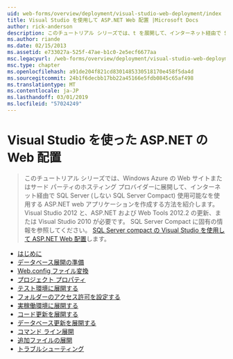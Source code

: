 ```yaml
---
uid: web-forms/overview/deployment/visual-studio-web-deployment/index
title: Visual Studio を使用して ASP.NET Web 配置 |Microsoft Docs
author: rick-anderson
description: このチュートリアル シリーズでは、t を展開して、インターネット経由で SQL Server (しない SQL Server Compact) 使用可能なを使用する ASP.NET web アプリケーションを作成する方法を紹介しています.
ms.author: riande
ms.date: 02/15/2013
ms.assetid: e733027a-525f-47ae-b1c0-2e5ecf6677aa
msc.legacyurl: /web-forms/overview/deployment/visual-studio-web-deployment
msc.type: chapter
ms.openlocfilehash: a91de204f821cd8301485330518170e458f5da4d
ms.sourcegitcommit: 24b1f6decbb17bb22a45166e5fdb0845c65af498
ms.translationtype: MT
ms.contentlocale: ja-JP
ms.lasthandoff: 03/01/2019
ms.locfileid: "57024249"
---
```

<a name="aspnet-web-deployment-using-visual-studio"></a>Visual Studio を使った ASP.NET の Web 配置
====================
> このチュートリアル シリーズでは、Windows Azure の Web サイトまたはサード パーティのホスティング プロバイダーに展開して、インターネット経由で SQL Server (しない SQL Server Compact) 使用可能なを使用する ASP.NET web アプリケーションを作成する方法を紹介します。 Visual Studio 2012 と、ASP.NET および Web Tools 2012.2 の更新、または Visual Studio 2010 が必要です。 SQL Server Compact に固有の情報を参照してください。 [SQL Server compact の Visual Studio を使用して ASP.NET Web 配置](../../older-versions-getting-started/deployment-to-a-hosting-provider/deployment-to-a-hosting-provider-introduction-1-of-12.md)します。


- [はじめに](introduction.md)
- [データベース展開の準備](preparing-databases.md)
- [Web.config ファイル変換](web-config-transformations.md)
- [プロジェクト プロパティ](project-properties.md)
- [テスト環境に展開する](deploying-to-iis.md)
- [フォルダーのアクセス許可を設定する](setting-folder-permissions.md)
- [実稼働環境に展開する](deploying-to-production.md)
- [コード更新を展開する](deploying-a-code-update.md)
- [データベース更新を展開する](deploying-a-database-update.md)
- [コマンド ライン展開](command-line-deployment.md)
- [追加ファイルの展開](deploying-extra-files.md)
- [トラブルシューティング](troubleshooting.md)
